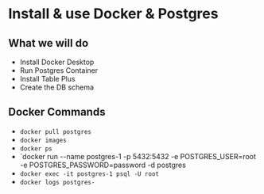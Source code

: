 # Install & use Docker & Postgres

## What we will do

- Install Docker Desktop
- Run Postgres Container
- Install Table Plus
- Create the DB schema

## Docker Commands

- `docker pull postgres`
- `docker images`
- `docker ps`
- `docker run --name postgres-1 -p 5432:5432 -e POSTGRES_USER=root -e POSTGRES_PASSWORD=password -d postgres
- `docker exec -it postgres-1 psql -U root`
- `docker logs postgres-`
